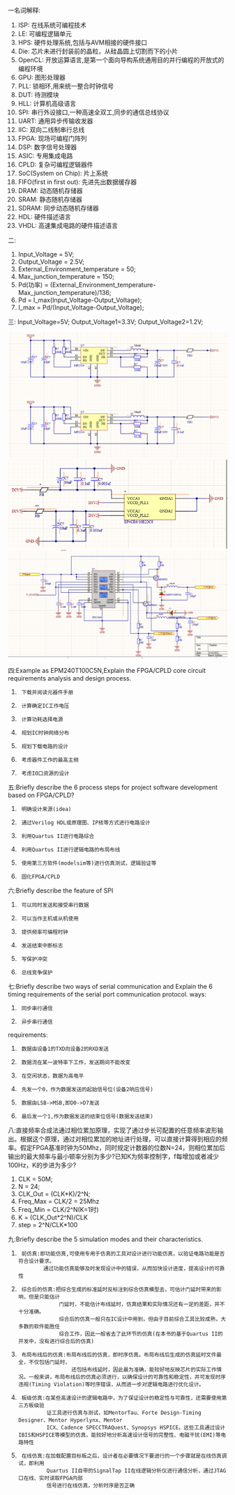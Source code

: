 一名词解释:

1. ISP:     在线系统可编程技术 
2. LE:      可编程逻辑单元 
3. HPS:     硬件处理系统,包括与AVM相接的硬件接口 
4. Die:     芯片未进行封装前的晶粒，从硅晶圆上切割而下的小片 
5. OpenCL:  开放运算语言,是第一个面向导构系统通用目的并行编程的开放式的编程环境 
6. GPU:     图形处理器 
7. PLL:     锁相环,用来统一整合时钟信号 
8. DUT:     待测模块 
9. HLL:     计算机高级语言 
10. SPI:    串行外设接口,一种高速全双工,同步的通信总线协议 
11. UART:   通用异步传输收发器 
12. IIC:    双向二线制串行总线 
13. FPGA:   现场可编程门阵列 
14. DSP:    数字信号处理器 
15. ASIC:   专用集成电路 
16. CPLD:   复杂可编程逻辑器件  
17. SoC(System on Chip):        片上系统 
18. FIFO(first in first out):   先进先出数据缓存器 
19. DRAM:   动态随机存储器 
20. SRAM:   静态随机存储器 
21. SDRAM:  同步动态随机存储器 
22. HDL:    硬件描述语言 
23. VHDL:   高速集成电路的硬件描述语言 

二:
1. Input_Voltage = 5V; 
2. Output_Voltage = 2.5V; 
3. External_Environment_temperature = 50; 
4. Max_junction_temperature = 150;
5. Pd(功率) = (External_Environment_temperature-Max_junction_temperature)/136; 
6. Pd = I_max(Input_Voltage-Output_Voltage); 
7. I_max = Pd/(Input_Voltage-Output_Voltage); 


三:
Input_Voltage=5V; 
Output_Voltage1=3.3V; 
Output_Voltage2=1.2V;

![DCDC并行电源模块设计方案](DCDC并行电源模块设计方案.png)
![PLL配置电路](PLL配置电路.png)
![TPS75003原理图](TPS75003原理图.png)




四:Example as EPM240T100C5N,Explain the FPGA/CPLD core circuit requirements analysis and design process.
1.      下载并阅读元器件手册
2.      计算确定IC工作电压
3.      计算功耗选择电源
4.      规划IC时钟网络分布
5.      规划下载电路的设计
6.      考虑器件工作的最高主频
7.      考虑IO口资源的设计

五:Briefly describe the 6 process steps for project software development based on FPGA/CPLD?
1.      明确设计来源(idea)
2.      通过Verilog HDL或原理图、IP核等方式进行电路设计
3.      利用Quartus II进行电路综合
4.      利用Quartus II进行逻辑电路的布局布线
5.      使用第三方软件(modelsim等)进行仿真测试，逻辑验证等
6.      固化FPGA/CPLD

六:Briefly describe the feature of SPI
1.      可以同时发送和接受串行数据 
2.      可以当作主机或从机使用 
3.      提供频率可编程时钟 
4.      发送结束中断标志 
5.      写保护冲突 
6.      总线竞争保护 

七:Briefly describe two ways of serial communication and Explain the 6 timing requirements of the serial port communication protocol.
ways:
1.      同步串行通信 
2.      异步串行通信 
requirements:
1.      数据由设备1的TXD向设备2的RXD发送 
2.      数据流在某一波特率下工作，发送期间不能改变 
3.      在空闲状态，数据为高电平 
4.      先发一个0，作为数据发送的起始信号位(设备2响应信号) 
5.      数据由LSB->MSB,即D0->D7发送 
6.      最后发一个1,作为数据发送的结束位信号(数据发送结束) 

八:直接频率合成法通过相位累加原理，实现了通过步长可配置的任意频率波形输出。根据这个原理，通过对相位累加的地址进行处理，可以直接计算得到相应的频率。假定FPGA基准时钟为50Mhz，同时规定计数器的位数N=24，则相位累加后输出的最大频率与最小顿率分别为多少?已知K为频率控制字，f每增加或者减少100Hz，K的步进为多少?
1. CLK = 50M; 
2. N = 24; 
3. CLK_Out = (CLK*K)/2^N;
4. Freq_Max = CLK/2 = 25Mhz 
5. Freq_Min = CLK/2^N(K=1时)
6. K = (CLK_Out*2^N)/CLK
7. step = 2^N/CLK*100


九:Briefly describe the 5 simulation modes and their characteristics.
1.      前仿真:即功能仿真,可使用专用于仿真的工具对设计进行功能仿真，以验证电路功能是否符合设计要求。
               通过功能仿真能够及时发现设计中的错误，从而加快设计进度，提高设计的可靠性

2.      综合后的仿真:把综合生成的标准延时反标注到综合仿真模型去，可估计门延时带来的影响，但是只能估计
                    门延时，不能估计布线延时，仿真结果和实际情况还有一定的差距，并不十分准确。
                    综合后的仿真一般只在IC设计中用到，但由于目前综合工具比较成熟，大多数的软件能胜任
                    综合工作，因此一般省去了此环节的仿真(在本书的基于Quartus II的开发中，没有进行综合后的仿真)

3.      布局布线后的仿真:布局布线后的仿真，即时序仿真。布局布线后生成的仿真延时文件最全，不仅包括门延时，
                        还包括布线延时，因此最为准确，能较好地反映芯片的实际工作情况。一般来讲，布局布线后的仿真必须进行，以确保设计的可靠性和稳定性，并可发现时序违规(Timing Violation)等时序错误，从而进一步对逻辑电路进行优化设计。

4.      板级仿真:在某些高速设计的逻辑电路中，为了保证设计的稳定性与可靠性，还需要使用第三方板级验
                证工具进行仿真与测试，如MentorTau、Forte Design-Timing Designer、Mentor Hyperlynx、Mentor 
                ICX、Cadence SPECCTRAQuest、Synopsys HSPICE。这些工具通过设计IBIS和HSPICE等模型的仿真，能较好地分析高速设计信号的完整性、电磁干扰(EMI)等电路特性

5.      在线仿真:在加载配置目标板之后，设计者在必要情况下要进行的一个步骤就是在线仿真调试，即利用
                Quartus II自带的SignalTap II在线逻辑分析仪进行通信分析，通过JTAG口在线、实时读取FPGA内部
                信号进行在线仿真，分析时序是否正确


